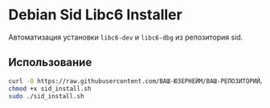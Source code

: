 # Debian Sid Libc6 Installer

Автоматизация установки `libc6-dev` и `libc6-dbg` из репозитория sid.

## Использование

```bash
curl -O https://raw.githubusercontent.com/ВАШ-ЮЗЕРНЕЙМ/ВАШ-РЕПОЗИТОРИЙ/main/sid_install.sh
chmod +x sid_install.sh
sudo ./sid_install.sh
